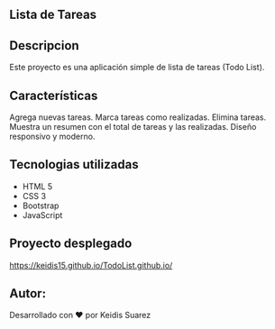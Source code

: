 ## Lista de Tareas

## Descripcion
Este proyecto es una aplicación simple de lista de tareas (Todo List).

## Características
Agrega nuevas tareas.
Marca tareas como realizadas.
Elimina tareas.
Muestra un resumen con el total de tareas y las realizadas.
Diseño responsivo y moderno.

## Tecnologias utilizadas
- HTML 5
- CSS 3
- Bootstrap
- JavaScript

## Proyecto desplegado
 https://keidis15.github.io/TodoList.github.io/
 
## Autor:
Desarrollado con ❤️ por Keidis Suarez
